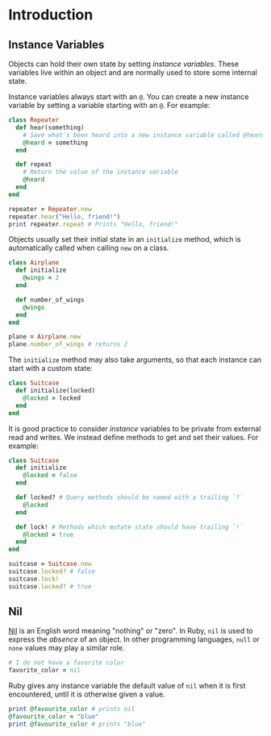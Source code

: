 # Introduction

## Instance Variables

Objects can hold their own state by setting _instance variables_.
These variables live within an object and are normally used to store some internal state.

Instance variables always start with an `@`.
You can create a new instance variable by setting a variable starting with an `@`.
For example:

```ruby
class Repeater
  def hear(something)
    # Save what's been heard into a new instance variable called @heard
    @heard = something
  end

  def repeat
    # Return the value of the instance variable
    @heard
  end
end

repeater = Repeater.new
repeater.hear("Hello, friend!")
print repeater.repeat # Prints "Hello, friend!"
```

Objects usually set their initial state in an `initialize` method, which is automatically called when calling `new` on a class.

```ruby
class Airplane
  def initialize
    @wings = 2
  end

  def number_of_wings
    @wings
  end
end

plane = Airplane.new
plane.number_of_wings # returns 2
```

The `initialize` method may also take arguments, so that each instance can start with a custom state:

```ruby
class Suitcase
  def initialize(locked)
    @locked = locked
  end
end
```

It is good practice to consider _instance_ variables to be private from external read and writes.
We instead define methods to get and set their values.
For example:

```ruby
class Suitcase
  def initialize
    @locked = false
  end

  def locked? # Query methods should be named with a trailing `?`
    @locked
  end

  def lock! # Methods which mutate state should have trailing `!`
    @locked = true
  end
end

suitcase = Suitcase.new
suitcase.locked? # false
suitcase.lock!
suitcase.locked? # true
```

## Nil

[Nil][nil-dictionary] is an English word meaning "nothing" or "zero".
In Ruby, `nil` is used to express the _absence_ of an object.
In other programming languages, `null` or `none` values may play a similar role.

```ruby
# I do not have a favorite color
favorite_color = nil
```

Ruby gives any instance variable the default value of `nil` when it is first encountered, until it is otherwise given a value.

```ruby
print @favourite_color # prints nil
@favourite_color = "blue"
print @favourite_color # prints "blue"
```

[nil-dictionary]: https://www.merriam-webster.com/dictionary/nil
